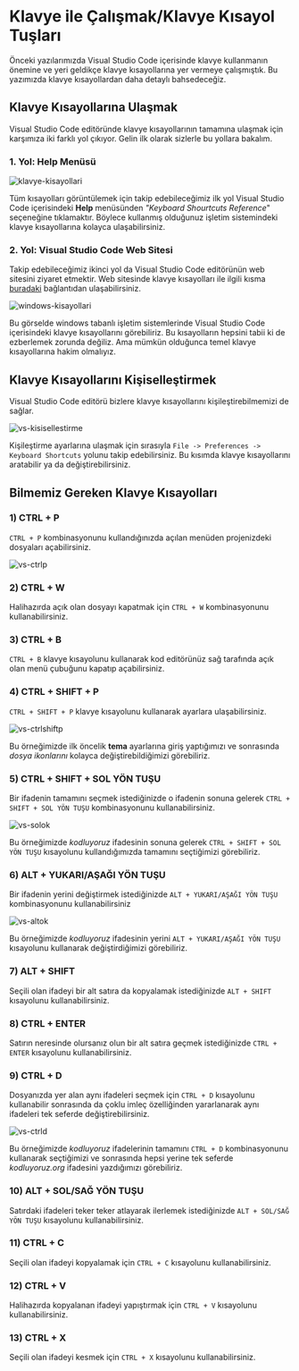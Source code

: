 # Klavye ile Çalışmak/Klavye Kısayol Tuşları

Önceki yazılarımızda Visual Studio Code içerisinde klavye kullanmanın önemine ve yeri geldikçe klavye kısayollarına yer vermeye çalışmıştık. Bu yazımızda klavye kısayollardan daha detaylı bahsedeceğiz.

## Klavye Kısayollarına Ulaşmak
Visual Studio Code editöründe klavye kısayollarının tamamına ulaşmak için karşımıza iki farklı yol çıkıyor. Gelin ilk olarak sizlerle bu yollara bakalım.

### 1. Yol: Help Menüsü
![klavye-kisayollari](https://raw.githubusercontent.com/Kodluyoruz/taskforce/main/editor-kullanimi/visual-studio-code/vs-klavye-kisayollari/figures/klavye-kisayollari.png)

Tüm kısayolları görüntülemek için takip edebileceğimiz ilk yol Visual Studio Code içerisindeki **Help** menüsünden *"Keyboard Shourtcuts Reference*" seçeneğine tıklamaktır. Böylece kullanmış olduğunuz işletim sistemindeki klavye kısayollarına kolayca ulaşabilirsiniz.

### 2. Yol: Visual Studio Code Web Sitesi
Takip edebileceğimiz ikinci yol da Visual Studio Code editörünün web sitesini ziyaret etmektir. Web sitesinde klavye kısayolları ile ilgili kısma [buradaki](https://code.visualstudio.com/docs/getstarted/keybindings) bağlantıdan ulaşabilirsiniz.

![windows-kisayollari](https://raw.githubusercontent.com/Kodluyoruz/taskforce/main/editor-kullanimi/visual-studio-code/vs-klavye-kisayollari/figures/windows-kisayollari-1611667454420.png)

Bu görselde windows tabanlı işletim sistemlerinde Visual Studio Code içerisindeki klavye kısayollarını görebiliriz. Bu kısayolların hepsini tabii ki de ezberlemek zorunda değiliz. Ama mümkün olduğunca temel klavye kısayollarına hakim olmalıyız.

## Klavye Kısayollarını Kişiselleştirmek
Visual Studio Code editörü bizlere klavye kısayollarını kişileştirebilmemizi de sağlar.

![vs-kisisellestirme](https://raw.githubusercontent.com/Kodluyoruz/taskforce/main/editor-kullanimi/visual-studio-code/vs-klavye-kisayollari/figures/vs-kisisellestirme.gif)

Kişileştirme ayarlarına ulaşmak için sırasıyla `File -> Preferences -> Keyboard Shortcuts` yolunu takip edebilirsiniz. Bu kısımda klavye kısayollarını aratabilir ya da değiştirebilirsiniz.

## Bilmemiz Gereken Klavye Kısayolları

### 1) CTRL + P
`CTRL + P` kombinasyonunu kullandığınızda açılan menüden projenizdeki dosyaları açabilirsiniz.

![vs-ctrlp](https://raw.githubusercontent.com/Kodluyoruz/taskforce/main/editor-kullanimi/visual-studio-code/vs-klavye-kisayollari/figures/vs-ctrlp.gif)

### 2) CTRL + W
Halihazırda açık olan dosyayı kapatmak için `CTRL + W` kombinasyonunu kullanabilirsiniz.

### 3) CTRL + B
`CTRL + B` klavye kısayolunu kullanarak kod editörünüz sağ tarafında açık olan menü çubuğunu kapatıp açabilirsiniz.

### 4) CTRL + SHIFT + P
`CTRL + SHIFT + P` klavye kısayolunu kullanarak ayarlara ulaşabilirsiniz.

![vs-ctrlshiftp](https://raw.githubusercontent.com/Kodluyoruz/taskforce/main/editor-kullanimi/visual-studio-code/vs-klavye-kisayollari/figures/vs-ctrlshiftp.gif)

Bu örneğimizde ilk öncelik **tema** ayarlarına giriş yaptığımızı ve sonrasında *dosya ikonlarını* kolayca değiştirebildiğimizi görebiliriz. 

### 5) CTRL + SHIFT + SOL YÖN TUŞU
Bir ifadenin tamamını seçmek istediğinizde o ifadenin sonuna gelerek `CTRL + SHIFT + SOL YÖN TUŞU` kombinasyonunu kullanabilirsiniz.

![vs-solok](https://raw.githubusercontent.com/Kodluyoruz/taskforce/main/editor-kullanimi/visual-studio-code/vs-klavye-kisayollari/figures/vs-solok.gif)

Bu örneğimizde *kodluyoruz* ifadesinin sonuna gelerek `CTRL + SHIFT + SOL YÖN TUŞU` kısayolunu kullandığımızda tamamını seçtiğimizi görebiliriz.

### 6) ALT + YUKARI/AŞAĞI YÖN TUŞU
Bir ifadenin yerini değiştirmek istediğinizde `ALT + YUKARI/AŞAĞI YÖN TUŞU` kombinasyonunu kullanabilirsiniz

![vs-altok](https://raw.githubusercontent.com/Kodluyoruz/taskforce/main/editor-kullanimi/visual-studio-code/vs-klavye-kisayollari/figures/vs-altok.gif)

Bu örneğimizde *kodluyoruz* ifadesinin yerini `ALT + YUKARI/AŞAĞI YÖN TUŞU` kısayolunu kullanarak değiştirdiğimizi görebiliriz.

### 7) ALT + SHIFT
Seçili olan ifadeyi bir alt satıra da kopyalamak istediğinizde `ALT + SHIFT` kısayolunu kullanabilirsiniz.

### 8) CTRL + ENTER
Satırın neresinde olursanız olun bir alt satıra geçmek istediğinizde `CTRL + ENTER` kısayolunu kullanabilirsiniz.

### 9) CTRL + D
Dosyanızda yer alan aynı ifadeleri seçmek için `CTRL + D` kısayolunu kullanabilir sonrasında da çoklu imleç özelliğinden yararlanarak aynı ifadeleri tek seferde değiştirebilirsiniz.

![vs-ctrld](https://raw.githubusercontent.com/Kodluyoruz/taskforce/main/editor-kullanimi/visual-studio-code/vs-klavye-kisayollari/figures/vs-ctrld.gif)

Bu örneğimizde *kodluyoruz* ifadelerinin tamamını `CTRL + D` kombinasyonunu kullanarak seçtiğimizi ve sonrasında hepsi yerine tek seferde *kodluyoruz.org* ifadesini yazdığımızı görebiliriz.

### 10) ALT + SOL/SAĞ YÖN TUŞU
Satırdaki ifadeleri teker teker atlayarak ilerlemek istediğinizde `ALT + SOL/SAĞ YÖN TUŞU` kısayolunu kullanabilirsiniz.

### 11) CTRL + C
Seçili olan ifadeyi kopyalamak için `CTRL + C` kısayolunu kullanabilirsiniz.

### 12) CTRL + V
Halihazırda kopyalanan ifadeyi yapıştırmak için `CTRL + V` kısayolunu kullanabilirsiniz.

### 13) CTRL + X
Seçili olan ifadeyi kesmek için `CTRL + X` kısayolunu kullanabilirsiniz.
